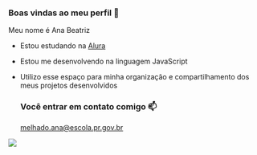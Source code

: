 ### Boas vindas ao meu perfil 💜

Meu nome é Ana Beatriz

- Estou estudando na [Alura](https://editor.p5js.org/melhado.ana/full/3T5nYujus)
- Estou me desenvolvendo na linguagem JavaScript
- Utilizo esse espaço para minha organização e compartilhamento dos meus projetos desenvolvidos

  ### Você entrar em contato comigo 📫

  melhado.ana@escola.pr.gov.br




![](https://media.tenor.com/VZ_479EgvY8AAAAd/cat-love.gif)

  
  
